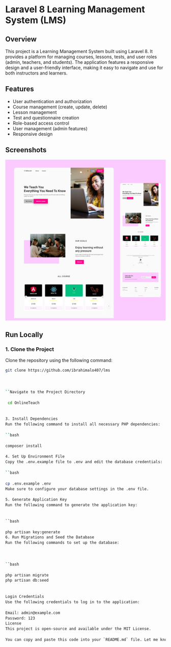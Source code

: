 # Laravel 8 Learning Management System (LMS)

## Overview

This project is a Learning Management System built using Laravel 8. It provides a platform for managing courses, lessons, tests, and user roles (admin, teachers, and students). The application features a responsive design and a user-friendly interface, making it easy to navigate and use for both instructors and learners.

## Features

- User authentication and authorization
- Course management (create, update, delete)
- Lesson management
- Test and questionnaire creation
- Role-based access control
- User management (admin features)
- Responsive design

## Screenshots

![Preview Image](/preview.jpg)

## Run Locally

### 1. Clone the Project

Clone the repository using the following command:

```bash
git clone https://github.com/ibrahimalo407/lms



``Navigate to the Project Directory

 cd OnlineTeach


3. Install Dependencies
Run the following command to install all necessary PHP dependencies:

``bash

composer install

4. Set Up Environment File
Copy the .env.example file to .env and edit the database credentials:

``bash

cp .env.example .env
Make sure to configure your database settings in the .env file.

5. Generate Application Key
Run the following command to generate the application key:


``bash

php artisan key:generate
6. Run Migrations and Seed the Database
Run the following commands to set up the database:



``bash

php artisan migrate
php artisan db:seed


Login Credentials
Use the following credentials to log in to the application:

Email: admin@example.com
Password: 123
License
This project is open-source and available under the MIT License.

You can copy and paste this code into your `README.md` file. Let me know if you need any further changes!







